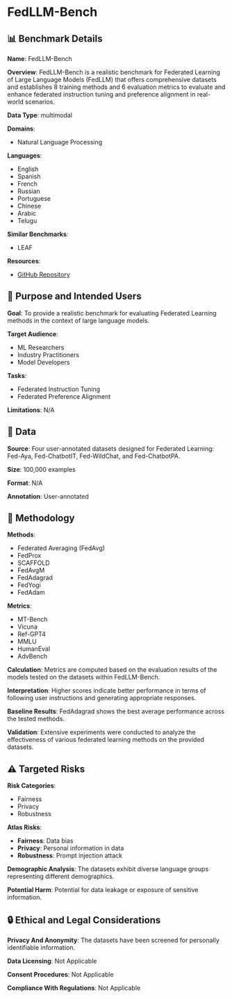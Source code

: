 # FedLLM-Bench

## 📊 Benchmark Details

**Name**: FedLLM-Bench

**Overview**: FedLLM-Bench is a realistic benchmark for Federated Learning of Large Language Models (FedLLM) that offers comprehensive datasets and establishes 8 training methods and 6 evaluation metrics to evaluate and enhance federated instruction tuning and preference alignment in real-world scenarios.

**Data Type**: multimodal

**Domains**:
- Natural Language Processing

**Languages**:
- English
- Spanish
- French
- Russian
- Portuguese
- Chinese
- Arabic
- Telugu

**Similar Benchmarks**:
- LEAF

**Resources**:
- [GitHub Repository](https://github.com/rui-ye/FedLLM-Bench)

## 🎯 Purpose and Intended Users

**Goal**: To provide a realistic benchmark for evaluating Federated Learning methods in the context of large language models.

**Target Audience**:
- ML Researchers
- Industry Practitioners
- Model Developers

**Tasks**:
- Federated Instruction Tuning
- Federated Preference Alignment

**Limitations**: N/A

## 💾 Data

**Source**: Four user-annotated datasets designed for Federated Learning: Fed-Aya, Fed-ChatbotIT, Fed-WildChat, and Fed-ChatbotPA.

**Size**: 100,000 examples

**Format**: N/A

**Annotation**: User-annotated

## 🔬 Methodology

**Methods**:
- Federated Averaging (FedAvg)
- FedProx
- SCAFFOLD
- FedAvgM
- FedAdagrad
- FedYogi
- FedAdam

**Metrics**:
- MT-Bench
- Vicuna
- Ref-GPT4
- MMLU
- HumanEval
- AdvBench

**Calculation**: Metrics are computed based on the evaluation results of the models tested on the datasets within FedLLM-Bench.

**Interpretation**: Higher scores indicate better performance in terms of following user instructions and generating appropriate responses.

**Baseline Results**: FedAdagrad shows the best average performance across the tested methods.

**Validation**: Extensive experiments were conducted to analyze the effectiveness of various federated learning methods on the provided datasets.

## ⚠️ Targeted Risks

**Risk Categories**:
- Fairness
- Privacy
- Robustness

**Atlas Risks**:
- **Fairness**: Data bias
- **Privacy**: Personal information in data
- **Robustness**: Prompt injection attack

**Demographic Analysis**: The datasets exhibit diverse language groups representing different demographics.

**Potential Harm**: Potential for data leakage or exposure of sensitive information.

## 🔒 Ethical and Legal Considerations

**Privacy And Anonymity**: The datasets have been screened for personally identifiable information.

**Data Licensing**: Not Applicable

**Consent Procedures**: Not Applicable

**Compliance With Regulations**: Not Applicable
